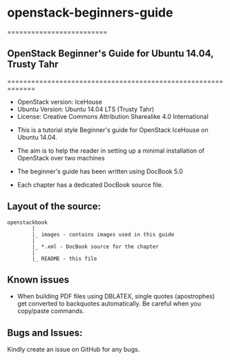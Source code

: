 # openstack-beginners-guide
=========================

## OpenStack Beginner's Guide for Ubuntu 14.04, Trusty Tahr
=============================================================

+ OpenStack version: IceHouse
+ Ubuntu Version: Ubuntu 14.04 LTS (Trusty Tahr)
+ License: Creative Commons Attribution Sharealike 4.0 International


- This is a tutorial style Beginner's guide for OpenStack IceHouse on Ubuntu 14.04. 
- The aim is to help the reader in setting up a minimal installation of OpenStack over two machines

- The beginner's guide has been written using DocBook 5.0

- Each chapter has a dedicated DocBook source file.

Layout of the source:
---------------------
    openstackbook
            |
            |_ images - contains images used in this guide
            |
            |_ *.xml - DocBook source for the chapter
            |
            |_ README - this file

## Known issues

- When building PDF files using DBLATEX, single quotes (apostrophes) get converted to backquotes automatically. Be careful when you copy/paste commands. 

## Bugs and Issues:

Kindly create an issue on GitHub for any bugs. 
